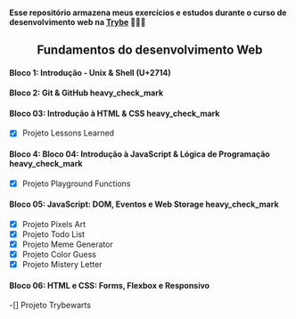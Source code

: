 #### Esse repositório armazena meus exercícios e estudos durante o curso de desenvolvimento web na [**Trybe**](https://www.betrybe.com/)  🚀️🚀️🚀️

<div align="center">

  ## Fundamentos do desenvolvimento Web

</div>

#### Bloco 1: Introdução - Unix & Shell (U+2714)

#### Bloco 2: Git & GitHub heavy_check_mark

#### Bloco 03: Introdução à HTML & CSS heavy_check_mark
-[x] Projeto Lessons Learned

#### Bloco 4: Bloco 04: Introdução à JavaScript & Lógica de Programação heavy_check_mark
-[x] Projeto Playground Functions

#### Bloco 05: JavaScript: DOM, Eventos e Web Storage heavy_check_mark
-[x] Projeto Pixels Art
-[x] Projeto Todo List
-[x] Projeto Meme Generator
-[x] Projeto Color Guess
-[x] Projeto Mistery Letter

#### Bloco 06: HTML e CSS: Forms, Flexbox e Responsivo
-[] Projeto Trybewarts